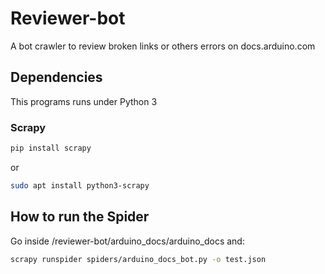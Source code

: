 # Reviewer-bot
A bot crawler to review broken links or others errors on docs.arduino.com

## Dependencies

This programs runs under Python 3

### Scrapy
``` bash
pip install scrapy
```

or

``` bash
sudo apt install python3-scrapy
```

## How to run the Spider

Go inside /reviewer-bot/arduino_docs/arduino_docs and:

``` bash
scrapy runspider spiders/arduino_docs_bot.py -o test.json
```

